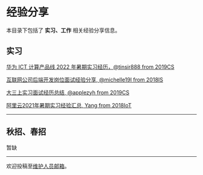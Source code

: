 # 经验分享

本目录下包括了 **实习、工作** 相关经验分享信息。

## 实习

[华为 ICT 计算产品线 2022 年暑期实习经历，@tinsir888 from 2019CS](https://tinsir888.github.io/posts/6b8f58f7.html)

[互联网公司后端开发岗位面试经验分享, @michelle19l from 2018IS](https://mp.weixin.qq.com/s/LeY2icgimp4ozUEoOxvXfQ)

[大三上实习面试经历总结, @applezyh from 2019CS](/experiences/careers/careers_1.md)

[阿里云2021年暑期实习经验汇总, Yang from 2018IoT](/experiences/careers/careers_0.md)

---

## 秋招、春招

暂缺

---

欢迎投稿至[维护人员邮箱](mailto:yangyywl@gmail.com)。